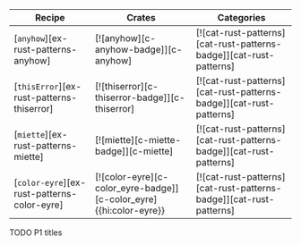 | Recipe | Crates | Categories |
|--------|--------|------------|
| [`anyhow`][ex-rust-patterns-anyhow] | [![anyhow][c-anyhow-badge]][c-anyhow] | [![cat-rust-patterns][cat-rust-patterns-badge]][cat-rust-patterns] |
| [`thisError`][ex-rust-patterns-thiserror] | [![thiserror][c-thiserror-badge]][c-thiserror] | [![cat-rust-patterns][cat-rust-patterns-badge]][cat-rust-patterns] |
| [`miette`][ex-rust-patterns-miette] | [![miette][c-miette-badge]][c-miette] | [![cat-rust-patterns][cat-rust-patterns-badge]][cat-rust-patterns] |
| [`color-eyre`][ex-rust-patterns-color-eyre] | [![color-eyre][c-color_eyre-badge]][c-color_eyre]{{hi:color-eyre}} | [![cat-rust-patterns][cat-rust-patterns-badge]][cat-rust-patterns] |

<div class="hidden">
TODO P1 titles
</div>
